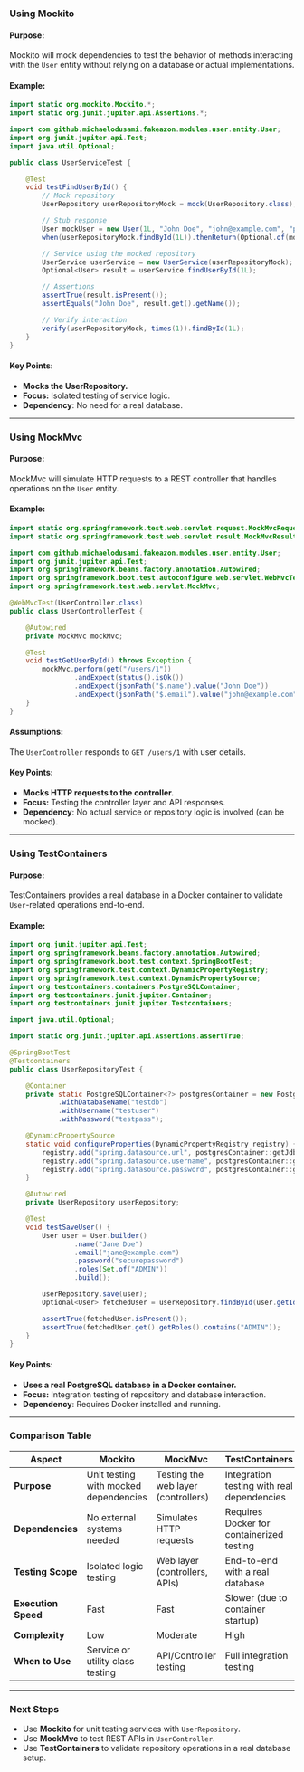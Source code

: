 
### **Using Mockito**
#### Purpose:
Mockito will mock dependencies to test the behavior of methods interacting with the `User` entity without relying on a database or actual implementations.

#### Example:

```java
import static org.mockito.Mockito.*;
import static org.junit.jupiter.api.Assertions.*;

import com.github.michaelodusami.fakeazon.modules.user.entity.User;
import org.junit.jupiter.api.Test;
import java.util.Optional;

public class UserServiceTest {

    @Test
    void testFindUserById() {
        // Mock repository
        UserRepository userRepositoryMock = mock(UserRepository.class);

        // Stub response
        User mockUser = new User(1L, "John Doe", "john@example.com", "password", Set.of("USER"), null, null);
        when(userRepositoryMock.findById(1L)).thenReturn(Optional.of(mockUser));

        // Service using the mocked repository
        UserService userService = new UserService(userRepositoryMock);
        Optional<User> result = userService.findUserById(1L);

        // Assertions
        assertTrue(result.isPresent());
        assertEquals("John Doe", result.get().getName());

        // Verify interaction
        verify(userRepositoryMock, times(1)).findById(1L);
    }
}
```

#### Key Points:
- **Mocks the UserRepository.**
- **Focus:** Isolated testing of service logic.
- **Dependency**: No need for a real database.

---

### **Using MockMvc**
#### Purpose:
MockMvc will simulate HTTP requests to a REST controller that handles operations on the `User` entity.

#### Example:

```java
import static org.springframework.test.web.servlet.request.MockMvcRequestBuilders.get;
import static org.springframework.test.web.servlet.result.MockMvcResultMatchers.*;

import com.github.michaelodusami.fakeazon.modules.user.entity.User;
import org.junit.jupiter.api.Test;
import org.springframework.beans.factory.annotation.Autowired;
import org.springframework.boot.test.autoconfigure.web.servlet.WebMvcTest;
import org.springframework.test.web.servlet.MockMvc;

@WebMvcTest(UserController.class)
public class UserControllerTest {

    @Autowired
    private MockMvc mockMvc;

    @Test
    void testGetUserById() throws Exception {
        mockMvc.perform(get("/users/1"))
                .andExpect(status().isOk())
                .andExpect(jsonPath("$.name").value("John Doe"))
                .andExpect(jsonPath("$.email").value("john@example.com"));
    }
}
```

#### Assumptions:
The `UserController` responds to `GET /users/1` with user details.

#### Key Points:
- **Mocks HTTP requests to the controller.**
- **Focus:** Testing the controller layer and API responses.
- **Dependency**: No actual service or repository logic is involved (can be mocked).

---

### **Using TestContainers**
#### Purpose:
TestContainers provides a real database in a Docker container to validate `User`-related operations end-to-end.

#### Example:

```java
import org.junit.jupiter.api.Test;
import org.springframework.beans.factory.annotation.Autowired;
import org.springframework.boot.test.context.SpringBootTest;
import org.springframework.test.context.DynamicPropertyRegistry;
import org.springframework.test.context.DynamicPropertySource;
import org.testcontainers.containers.PostgreSQLContainer;
import org.testcontainers.junit.jupiter.Container;
import org.testcontainers.junit.jupiter.Testcontainers;

import java.util.Optional;

import static org.junit.jupiter.api.Assertions.assertTrue;

@SpringBootTest
@Testcontainers
public class UserRepositoryTest {

    @Container
    private static PostgreSQLContainer<?> postgresContainer = new PostgreSQLContainer<>("postgres:15.3")
            .withDatabaseName("testdb")
            .withUsername("testuser")
            .withPassword("testpass");

    @DynamicPropertySource
    static void configureProperties(DynamicPropertyRegistry registry) {
        registry.add("spring.datasource.url", postgresContainer::getJdbcUrl);
        registry.add("spring.datasource.username", postgresContainer::getUsername);
        registry.add("spring.datasource.password", postgresContainer::getPassword);
    }

    @Autowired
    private UserRepository userRepository;

    @Test
    void testSaveUser() {
        User user = User.builder()
                .name("Jane Doe")
                .email("jane@example.com")
                .password("securepassword")
                .roles(Set.of("ADMIN"))
                .build();

        userRepository.save(user);
        Optional<User> fetchedUser = userRepository.findById(user.getId());

        assertTrue(fetchedUser.isPresent());
        assertTrue(fetchedUser.get().getRoles().contains("ADMIN"));
    }
}
```

#### Key Points:
- **Uses a real PostgreSQL database in a Docker container.**
- **Focus:** Integration testing of repository and database interaction.
- **Dependency**: Requires Docker installed and running.

---

### **Comparison Table**

| **Aspect**             | **Mockito**                               | **MockMvc**                              | **TestContainers**                        |
|-------------------------|-------------------------------------------|------------------------------------------|-------------------------------------------|
| **Purpose**            | Unit testing with mocked dependencies     | Testing the web layer (controllers)      | Integration testing with real dependencies|
| **Dependencies**       | No external systems needed                | Simulates HTTP requests                  | Requires Docker for containerized testing |
| **Testing Scope**      | Isolated logic testing                    | Web layer (controllers, APIs)            | End-to-end with a real database           |
| **Execution Speed**    | Fast                                      | Fast                                     | Slower (due to container startup)         |
| **Complexity**         | Low                                       | Moderate                                 | High                                      |
| **When to Use**        | Service or utility class testing          | API/Controller testing                   | Full integration testing                  |

---

### **Next Steps**
- Use **Mockito** for unit testing services with `UserRepository`.
- Use **MockMvc** to test REST APIs in `UserController`.
- Use **TestContainers** to validate repository operations in a real database setup.
